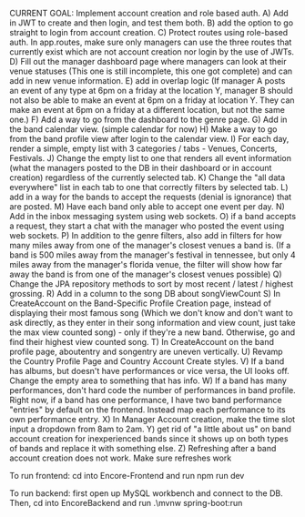 CURRENT GOAL: Implement account creation and role based auth.
                A) Add in JWT to create and then login, and test them both.
                B) add the option to go straight to login from account creation.
                C) Protect routes using role-based auth. In app.routes, make sure only managers can use the three routes that currently exist which are not account creation nor login by the use of JWTs.
                D) Fill out the manager dashboard page where managers can look at their venue statuses (This one is still incomplete, this one got complete) and can add in new venue information.
                E) add in overlap logic (If manager A posts an event of any type at 6pm on a friday at the location Y, manager B should not also be able to make an event at 6pm on a friday at location Y. They can make an event at 6pm on a friday at a different location, but not the same one.)
                F) Add a way to go from the dashboard to the genre page.
                G) Add in the band calendar view. (simple calendar for now)
                H) Make a way to go from the band profile view after login to the calendar view.
                I) For each day, render a simple, empty list with 3 categories / tabs - Venues, Concerts, Festivals.
                J) Change the empty list to one that renders all event information (what the managers posted to the DB in their dashboard or in account creation) regardless of the currently selected tab.
                K) Change the "all data everywhere" list in each tab to one that correctly filters by selected tab. 
                L) add in a way for the bands to accept the requests (denial is ignorance) that are posted.
                M) Have each band only able to accept one event per day. 
                N) Add in the inbox messaging system using web sockets.
                O) if a band accepts a request, they start a chat with the manager who posted the event using web sockets.
                P) In addition to the genre filters, also add in filters for how many miles away from one of the manager's closest venues a band is. (If a band is 500 miles away from the manager's festival in tennessee, but only 4 miles away from the manager's florida venue, the filter will show how far away the band is from one of the manager's closest venues possible)
                Q) Change the JPA repository methods to sort by most recent / latest / highest grossing.
                R) Add in a column to the song DB about songViewCount
                S) In CreateAccount on the Band-Specific Profile Creation page, instead of displaying their most famous song (Which we don't know and don't want to ask directly, as they enter in their song information and view count, just take the max view counted song) - only if they're a new band. Otherwise, go and find their highest view counted song.
                T) In CreateAccount on the band profile page, aboutentry and songentry are uneven vertically.
                U) Revamp the Country Profile Page and Country Account Create styles.
                V) If a band has albums, but doesn't have performances or vice versa, the UI looks off. Change the empty area to something that has info.
                W) If a band has many performances, don't hard code the number of performances in band profile. Right now, if a band has one performance, I have two band performance "entries" by default on the frontend. Instead map each performance to its own performance entry.
                X) In Manager Account creation, make the time slot input a dropdown from 8am to 2am.
                Y) get rid of "a little about us" on band account creation for inexperienced bands since it shows up on both types of bands and replace it with something else.
                Z) Refreshing after a band account creation does not work. Make sure refreshes work

To run frontend:
cd into Encore-Frontend and run npm run dev

To run backend:
first open up MySQL workbench and connect to the DB. 
Then, cd into EncoreBackend and run .\mvnw spring-boot:run